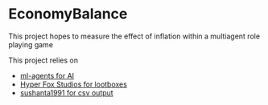 # EconomyBalance

This project hopes to measure the effect of inflation within a multiagent role playing game

This project relies on
* [ml-agents for AI](https://github.com/Unity-Technologies/ml-agents "mL-agents")
* [Hyper Fox Studios for lootboxes](https://github.com/filipinyo/LootDropTables "Hyper Fox Studios")
* [sushanta1991 for csv output](https://sushanta1991.blogspot.com/2015/02/how-to-write-data-to-csv-file-in-unity.html "sushanta1991")
